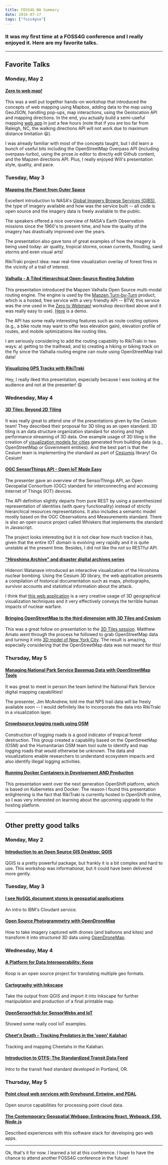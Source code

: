 ```yaml
---
title: FOSS4G NA Summary
date: 2016-07-17
tags: ["foss4gna"]
---
```

### It was my first time at a FOSS4G conference and I really enjoyed it. Here are my favorite talks.

---

## Favorite Talks

### Monday, May 2

#### <a name="zerowebmap"></a>[Zero to web map!](https://github.com/willbreitkreutz/web_mapping_workshop)
This was a well put together hands-on workshop that introduced the concepts of web mapping using Mapbox, adding data to the map using GeoJSON, handling pop-ups, map interactions, using the Geolocation API and mapping directions. In the end, you actually build a semi-useful mapping [web app](http://blog.rikitraki.com/web_mapping_workshop/) in just a few hours (note that if you are too far from Raleigh, NC, the walking directions API will not work due to maximum distance limitation &#x1F603;).

<!--more-->

I was already familiar with most of the concepts taught, but I did learn a bunch of useful bits including the OpenStreetMap Overpass API (including overpass-turbo), using the prose.io editor to directly edit Github content, and the Mapzen directions API. Plus, I really enjoyed Will's presentation style, quality, and pace.

### Tuesday, May 3

#### [Mapping the Planet from Outer Space](https://2016.foss4g-na.org/session/mapping-planet-outer-space.html)
Excellent introduction to NASA's [Global Imagery Browse Services (GIBS)](https://wiki.earthdata.nasa.gov/display/GIBS), the type of imagery available and how was the service built -- all code is open source and the imagery data is freely available to the public.

The speakers offered a nice overview of NASA's Earth Observation missions since the 1960's to present time, and how the quality of the imagery has drastically improved over the years.

The presentation also gave tons of great examples of how the imagery is being used today: air quality, tropical storms, ocean currents, flooding, sand storms and even visual arts!

RikiTraki project idea: near real-time visualization overlay of forest fires in the vicinity of a trail of interest.

#### [Valhalla - A Tiled Hierarchical Open-Source Routing Solution](https://2016.foss4g-na.org/session/valhalla-tiled-hierarchical-open-source-routing-solution.html)
This presentation introduced the Mapzen Valhalla Open Source multi-modal routing engine. The engine is used by the [Mapzen Turn-by-Turn](https://mapzen.com/products/turn-by-turn/?d=0&lat=40.7259&lng=-73.9805&z=12&c=multimodal&st_lat=37.737089&st_lng=-122.504467&st=SF%20Zoo&end_lat=37.80927&end_lng=-122.25981&end=699%20Bellevue%20Avenue%2C%20Oakland%2C%20CA%2C%20USA&use_bus=0.5&use_rail=0.6&use_transfers=0.4&dt=2016-07-18T08%3A00&dt_type=1) product, which is a hosted, free service with a very friendly API -- BTW, this service was the one used in the [Zero to Webmap!](#zerowebmap) workshop described above and it was really easy to use). [Here](http://valhalla.github.io/demos/routing/index.html#loc=14,45.996276,-121.809626&directionsoptions={"language":"en-US"}&costing="pedestrian"&directionsoptions={"language":"en-US"}) is a demo.

The API has some really interesting features such as route costing options (e.g., a bike route may want to offer less elevation gain), elevation profile of routes, and mobile optimizations like routing tiles.

I am seriously considering to add the routing capability to RikiTraki in two ways: a) getting to the trailhead, and b) creating a hiking or biking track on the fly since the Valhalla routing engine can route using OpenStreetMap trail data!

#### [Visualizing GPS Tracks with RikiTraki](https://2016.foss4g-na.org/session/visualizing-gps-tracks-rikitraki.html)

Hey, I really liked this presentation, especially because I was looking at the audience and not at the presenter! &#x1F60B;

### Wednesday, May 4

#### <a name="3dtiles"></a>[3D Tiles: Beyond 2D Tiling](https://2016.foss4g-na.org/session/3d-tiles-beyond-2d-tiling.html)

It was really great to attend one of the presentations given by the Cesium team! They described their proposal for 3D tiling as an open standard. 3D tiling is an data structure organization standard for storing and high performance streaming of 3D data. One example usage of 3D tiling is the creation of [visualization models for cities](https://cesiumjs.org/NewYork/index.html?view=-74.01931188565507%2C40.69274729396973%2C696.4681325179864%2C21.27912961153516%2C-21.34255089763543%2C0.07177796178673282) generated from building data (e.g., OpenStreetMap or Government entities). And the best part is that the Cesium team is implementing the standard as part of [Cesiumjs](https://cesiumjs.org) library! Go Cesium!

#### [OGC SensorThings API - Open IoT Made Easy](https://2016.foss4g-na.org/session/ogc-sensorthings-api-open-iot-made-easy.html)
The presenter gave an overview of the SensorThings API, an Open Geospatial Consortium (OGC) standard for interconnecting and accessing Internet of Things (IOT) devices.

The API definition slightly departs from pure REST by using a parenthesized representation of identities (with query functionality) instead of strictly hierarchical resources representations. It also includes a semantic model mostly based on the OGC Observations and Measurements standard. There is also an open source project called Whiskers that implements the standard in Javascript.

The project looks interesting but it is not clear how much traction it has, given that the entire IOT domain is evolving very rapidly and it is quite unstable at the present time. Besides, I did not like the not so RESTful API.

#### ["Hiroshima Archive" and disaster digital archives series](https://2016.foss4g-na.org/session/hiroshima-archive-and-disaster-digital-archives-series.html)
Hidenori Watanave introduced an interactive visualization of the Hiroshima nuclear bombing. Using the Cesium 3D library, the web application presents a compilation of historical documentation such as maps, photographs, survivor accounts and statistical information about the attack.

I think that [this web application](http://hiroshima.archiving.jp/index_en.html) is a very creative usage of 3D geographical visualization techniques and it very effectively conveys the terrible human impacts of nuclear warfare.

#### [Bringing OpenStreetMap to the third dimension with 3D Tiles and Cesium](https://2016.foss4g-na.org/session/bringing-openstreetmap-third-dimension-3d-tiles-and-cesium.html)
This was a great follow on presentation to the [3D Tiles session](#3dtiles). Matthew Amato went through the process he followed to grab OpenStreetMap data and turning it into [3D model of New York City](http://cesiumjs.org/NewYork). The result is amazing, especially considering that the OpenStreetMap data was not meant for this!

### Thursday, May 5

#### [Managing National Park Service Basemap Data with OpenStreetMap Tools](https://2016.foss4g-na.org/session/managing-national-park-service-basemap-data-openstreetmap-tools.html)
It was great to meet in person the team behind the National Park Service digital mapping capabilities!

The presenter, Jim McAndrew, told me that NPS trail data will be freely available soon -- I would definitely like to incorporate the data into RikiTraki in a visualization layer.

#### [Crowdsource logging roads using OSM](https://2016.foss4g-na.org/session/crowdsource-logging-roads-using-osm.html)
Construction of logging roads is a good indicator of tropical forest destruction. This group created a capability based on the OpenStreetMap (OSM) and the Humanitarian OSM team tool suite to identify and map logging roads that would otherwise be unknown. The data and visualizations enable researchers to understand ecosystem impacts and also identify illegal logging activities.

#### [Running Docker Containers in Development AND Production](https://2016.foss4g-na.org/session/running-docker-containers-development-and-production-sponsored-red-hat.html)
This presentation went over the next generation OpenShift platform, which is based on Kubernetes and Docker. The reason I found this presentation enlightening is the fact that RikiTraki is currently hosted in OpenShift online, so I was very interested on learning about the upcoming upgrade to the hosting platform.

---

## Other pretty good talks

### Monday, May 2

#### [Introduction to an Open Source GIS Desktop: QGIS](https://2016.foss4g-na.org/session/introduction-open-source-gis-desktop-qgis.html)
QGIS is a pretty powerful package, but frankly it is a bit complex and hard to use. This workshop was informational, but it could have been delivered more gently.

### Tuesday, May 3

#### [I see NoSQL document stores in geospatial applications](https://2016.foss4g-na.org/session/i-see-nosql-document-stores-geospatial-applications-sponsored-ibm.html)
An intro to IBM's Cloudant service.

#### [Open Source Photogrammetry with OpenDroneMap](https://2016.foss4g-na.org/session/open-source-photogrammetry-opendronemap.html)

How to take imagery captured with drones (and balloons and kites) and transform it into structured 3D data using [OpenDroneMap](https://github.com/OpenDroneMap/OpenDroneMap).

### Wednesday, May 4

#### [A Platform for Data Interoperability: Koop](https://2016.foss4g-na.org/session/open-source-photogrammetry-opendronemap.html)
Koop is an open source project for translating multiple geo formats.

#### [Cartography with Inkscape](https://2016.foss4g-na.org/session/cartography-inkscape.html)
Take the output from QGIS and import it into Inkscape for further manipulation and production of a final printable map.

#### [OpenSensorHub for SensorWebs and IoT](https://2016.foss4g-na.org/session/opensensorhub-sensorwebs-and-iot.html)
Showed some really cool IoT examples.

#### [Cheet'n Death - Tracking Predators in the 'open' Kalahari](https://2016.foss4g-na.org/session/cheetn-death-tracking-predators-open-kalahari.html)
Tracking and mapping Cheetahs in the Kalahari.

#### [Introduction to GTFS: The Standardized Transit Data Feed](https://2016.foss4g-na.org/session/introduction-gtfs-standardized-transit-data-feed.html)
Intro to the transit feed standard developed in Portland, OR.

### Thursday, May 5

#### [Point cloud web services with Greyhound, Entwine, and PDAL](https://2016.foss4g-na.org/session/point-cloud-web-services-greyhound-entwine-and-pdal.html)
Open source capabilities for processing point cloud data.

#### [The Contemporary Geospatial Webapp: Embracing React, Webpack, ES6, Node.js](https://2016.foss4g-na.org/session/contemporary-geospatial-webapp-embracing-react-webpack-es6-nodejs.html)
Described experiences with this software stack for developing geo web apps.

---
Ok, that's it for now. I learned a lot at this conference. I hope to have the chance to attend another FOSS4G conference in the future!
